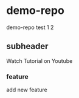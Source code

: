 # demo-repo
demo-repo
test
1
2

## subheader

Watch Tutorial on Youtube


### feature

add new feature
